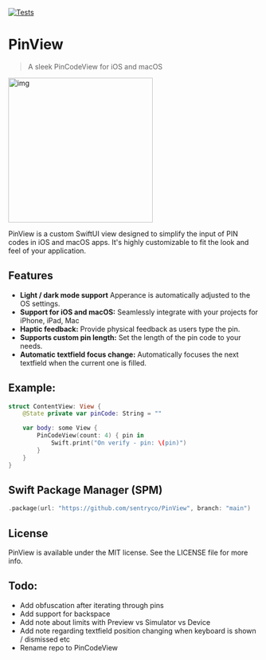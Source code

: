 [![Tests](https://github.com/sentryco/PinView/actions/workflows/Tests.yml/badge.svg)](https://github.com/sentryco/PinView/actions/workflows/Tests.yml)

# PinView

> A sleek PinCodeView for iOS and macOS

<img width="290" alt="img" src="https://s11.gifyu.com/images/SBTf3.gif">

PinView is a custom SwiftUI view designed to simplify the input of PIN codes in iOS and macOS apps. It's highly customizable to fit the look and feel of your application.

## Features

- **Light / dark mode support** Apperance is automatically adjusted to the OS settings.
- **Support for iOS and macOS:** Seamlessly integrate with your projects for iPhone, iPad, Mac
- **Haptic feedback:** Provide physical feedback as users type the pin.
- **Supports custom pin length:** Set the length of the pin code to your needs.
- **Automatic textfield focus change:** Automatically focuses the next textfield when the current one is filled.

## Example:
```swift
struct ContentView: View {
    @State private var pinCode: String = ""

    var body: some View {
        PinCodeView(count: 4) { pin in
            Swift.print("On verify - pin: \(pin)")
        }
    }
}
```

## Swift Package Manager (SPM)

```swift
.package(url: "https://github.com/sentryco/PinView", branch: "main")
```

## License

PinView is available under the MIT license. See the LICENSE file for more info.

## Todo: 
- Add obfuscation after iterating through pins
- Add support for backspace 
- Add note about limits with Preview vs Simulator vs Device 
- Add note regarding textfield position changing when keyboard is shown / dismissed etc
- Rename repo to PinCodeView
